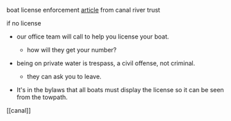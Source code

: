 boat license enforcement [article](https://canalrivertrust.org.uk/boating/license-your-boat/boat-licensing-compliance-and-enforcement-team/how-we-tackle-evasion) from canal river trust

if no license
- our office team will call to help you license your boat.
	- how will they get your number?
- being on private water is trespass, a civil offense, not criminal.
	- they can ask you to leave.

- It's in the bylaws that all boats must display the license so it can be seen from the towpath.

[[canal]]